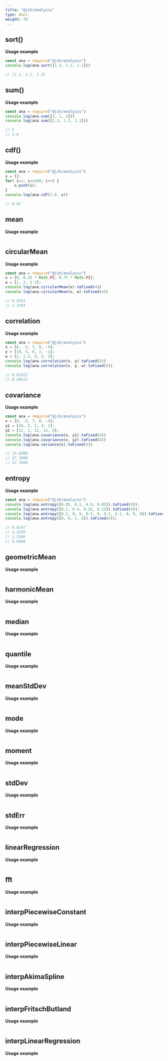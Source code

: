 ```yaml
---
title: "@jsh/analysis"
type: docs
weight: 70
---
```


## sort()

**Usage example**

```js {linenos=table,linenostart=1}
const ana = require("@jsh/analysis")
console.log(ana.sort([1.3, 1.2, 1.1]))

// [1.1, 1.2, 1.3]
```

## sum()

**Usage example**

```js {linenos=table,linenostart=1}
const ana = require("@jsh/analysis")
console.log(ana.sum([3, 1, 2]))
console.log(ana.sum([1.3, 1.2, 1.1]))

// 6
// 3.6
```

## cdf()

**Usage example**

```js {linenos=table,linenostart=1}
const ana = require("@jsh/analysis")
x = [];
for( i=1; i<=100; i++) {
    x.push(i);
}
console.log(ana.cdf(1.0, x))

// 0.01
```

## mean

**Usage example**

```js {linenos=table,linenostart=1}
```

## circularMean

**Usage example**

```js {linenos=table,linenostart=1}
const ana = require("@jsh/analysis")
x = [0, 0.25 * Math.PI, 0.75 * Math.PI];
w = [1, 2, 2.5];
console.log(ana.circularMean(x).toFixed(4))
console.log(ana.circularMean(x, w).toFixed(4))

// 0.9553
// 1.3704
```

## correlation

**Usage example**

```js {linenos=table,linenostart=1}
const ana = require("@jsh/analysis")
x = [8, -3, 7, 8, -4];
y = [10, 5, 6, 3, -1];
w = [2, 1.5, 3, 3, 2];
console.log(ana.correlation(x, y).toFixed(5))
console.log(ana.correlation(x, y, w).toFixed(5))

// 0.61922
// 0.59915
```

## covariance

**Usage example**

```js {linenos=table,linenostart=1}
const ana = require("@jsh/analysis")
x = [8, -3, 7, 8, -4];
y1 = [10, 2, 2, 4, 1];
y2 = [12, 1, 11, 12, 0];
console.log(ana.covariance(x, y1).toFixed(4))
console.log(ana.covariance(x, y2).toFixed(4))
console.log(ana.variance(x).toFixed(4))

// 13.8000
// 37.7000
// 37.7000
```

## entropy

**Usage example**

```js {linenos=table,linenostart=1}
const ana = require("@jsh/analysis")
console.log(ana.entropy([0.05, 0.1, 0.9, 0.05]).toFixed(4));
console.log(ana.entropy([0.2, 0.4, 0.25, 0.15]).toFixed(4));
console.log(ana.entropy([0.2, 0, 0, 0.5, 0, 0.2, 0.1, 0, 0, 0]).toFixed(4));
console.log(ana.entropy([0, 0, 1, 0]).toFixed(4));

// 0.6247
// 1.3195
// 1.2206
// 0.0000
```

## geometricMean

**Usage example**

```js {linenos=table,linenostart=1}
```

## harmonicMean

**Usage example**

```js {linenos=table,linenostart=1}
```

## median

**Usage example**

```js {linenos=table,linenostart=1}
```

## quantile

**Usage example**

```js {linenos=table,linenostart=1}
```

## meanStdDev

**Usage example**

```js {linenos=table,linenostart=1}
```

## mode

**Usage example**

```js {linenos=table,linenostart=1}
```

## moment

**Usage example**

```js {linenos=table,linenostart=1}
```

## stdDev

**Usage example**

```js {linenos=table,linenostart=1}
```

## stdErr

**Usage example**

```js {linenos=table,linenostart=1}
```

## linearRegression

**Usage example**

```js {linenos=table,linenostart=1}
```

## fft

**Usage example**

```js {linenos=table,linenostart=1}
```

## interpPiecewiseConstant

**Usage example**

```js {linenos=table,linenostart=1}
```

## interpPiecewiseLinear

**Usage example**

```js {linenos=table,linenostart=1}
```

## interpAkimaSpline

**Usage example**

```js {linenos=table,linenostart=1}
```

## interpFritschButland

**Usage example**

```js {linenos=table,linenostart=1}
```

## interpLinearRegression

**Usage example**

```js {linenos=table,linenostart=1}
```
